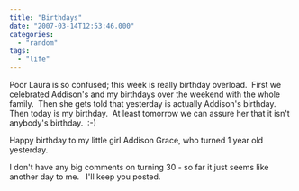 ```yaml
---
title: "Birthdays"
date: "2007-03-14T12:53:46.000"
categories: 
  - "random"
tags: 
  - "life"
---
```


Poor Laura is so confused; this week is really birthday overload.  First we celebrated Addison's and my birthdays over the weekend with the whole family.  Then she gets told that yesterday is actually Addison's birthday.  Then today is my birthday.  At least tomorrow we can assure her that it isn't anybody's birthday.  :-)

Happy birthday to my little girl Addison Grace, who turned 1 year old yesterday.

I don't have any big comments on turning 30 - so far it just seems like another day to me.   I'll keep you posted.
